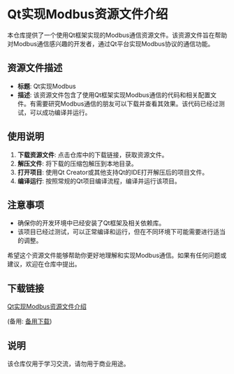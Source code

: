 # Qt实现Modbus资源文件介绍

本仓库提供了一个使用Qt框架实现的Modbus通信资源文件。该资源文件旨在帮助对Modbus通信感兴趣的开发者，通过Qt平台实现Modbus协议的通信功能。

## 资源文件描述

- **标题**: Qt实现Modbus
- **描述**: 该资源文件包含了使用Qt框架实现Modbus通信的代码和相关配置文件。有需要研究Modbus通信的朋友可以下载并查看其效果。该代码已经过测试，可以成功编译并运行。

## 使用说明

1. **下载资源文件**: 点击仓库中的下载链接，获取资源文件。
2. **解压文件**: 将下载的压缩包解压到本地目录。
3. **打开项目**: 使用Qt Creator或其他支持Qt的IDE打开解压后的项目文件。
4. **编译运行**: 按照常规的Qt项目编译流程，编译并运行该项目。

## 注意事项

- 确保你的开发环境中已经安装了Qt框架及相关依赖库。
- 该项目已经过测试，可以正常编译和运行，但在不同环境下可能需要进行适当的调整。

希望这个资源文件能够帮助你更好地理解和实现Modbus通信。如果有任何问题或建议，欢迎在仓库中提出。

## 下载链接
[Qt实现Modbus资源文件介绍](https://pan.quark.cn/s/949a72c9a84d) 

(备用: [备用下载](https://pan.baidu.com/s/1L24m9kP7BeCys0tyRjvrbg?pwd=ust1))

## 说明

该仓库仅用于学习交流，请勿用于商业用途。
